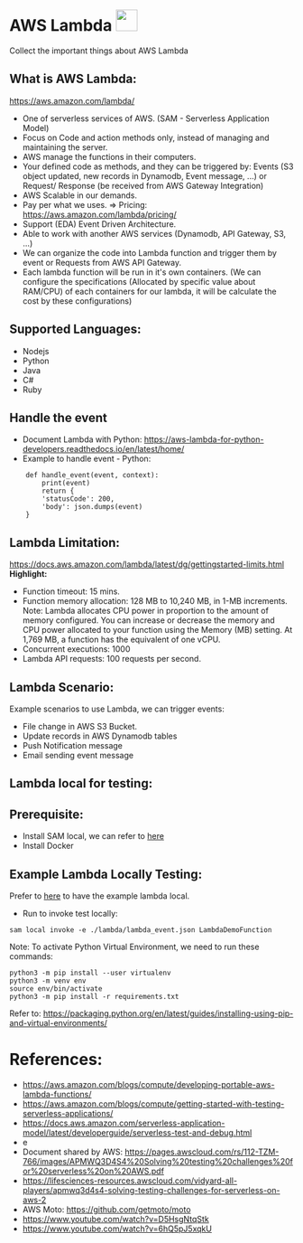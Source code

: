 # AWS Lambda <img src="https://logowik.com/content/uploads/images/aws-lambda2296.jpg" width="38">
Collect the important things about AWS Lambda

## What is AWS Lambda:
https://aws.amazon.com/lambda/

- One of serverless services of AWS. (SAM - Serverless Application Model)
- Focus on Code and action methods only, instead of managing and maintaining the server.
- AWS manage the functions in their computers.
- Your defined code as methods, and they can be triggered by: Events (S3 object updated, new records in Dynamodb, Event message, ...) or Request/ Response (be received from AWS Gateway Integration)
- AWS Scalable in our demands.
- Pay per what we uses. => Pricing: https://aws.amazon.com/lambda/pricing/
- Support (EDA) Event Driven Architecture. 
- Able to work with another AWS services (Dynamodb, API Gateway, S3, ...)
- We can organize the code into Lambda function and trigger them by event or Requests from AWS API Gateway.
- Each lambda function will be run in it's own containers. (We can configure the specifications (Allocated by specific value about RAM/CPU) of each containers for our lambda, it will be calculate the cost by these configurations)

## Supported Languages:
- Nodejs
- Python
- Java
- C#
- Ruby

## Handle the event
- Document Lambda with Python: https://aws-lambda-for-python-developers.readthedocs.io/en/latest/home/
- Example to handle event - Python:
```
    def handle_event(event, context):
        print(event)
        return {
        'statusCode': 200,
        'body': json.dumps(event)
    }
```


## Lambda Limitation:
https://docs.aws.amazon.com/lambda/latest/dg/gettingstarted-limits.html
**Highlight:**
- Function timeout: 15 mins.
- Function memory allocation: 128 MB to 10,240 MB, in 1-MB increments.
Note: Lambda allocates CPU power in proportion to the amount of memory configured. You can increase or decrease the memory and CPU power allocated to your function using the Memory (MB) setting. At 1,769 MB, a function has the equivalent of one vCPU.
- Concurrent executions: 1000
- Lambda API requests: 100 requests per second.


## Lambda Scenario:
Example scenarios to use Lambda, we can trigger events:
- File change in AWS S3 Bucket.
- Update records in AWS Dynamodb tables
- Push Notification message
- Email sending event message


## Lambda local for testing:
## Prerequisite: 
- Install SAM local, we can refer to [here](https://docs.aws.amazon.com/serverless-application-model/latest/developerguide/install-sam-cli.html)
- Install Docker
## Example Lambda Locally Testing:

Prefer to [here](../example-projects/lambda-api-gateway-test-local-nodejs/) to have the example lambda local.

- Run to invoke test locally:
```
sam local invoke -e ./lambda/lambda_event.json LambdaDemoFunction  
```
Note:
To activate Python Virtual Environment, we need to run these commands:
```
python3 -m pip install --user virtualenv
python3 -m venv env
source env/bin/activate
python3 -m pip install -r requirements.txt
```
Refer to: https://packaging.python.org/en/latest/guides/installing-using-pip-and-virtual-environments/


# References:
- https://aws.amazon.com/blogs/compute/developing-portable-aws-lambda-functions/
- https://aws.amazon.com/blogs/compute/getting-started-with-testing-serverless-applications/ 
- https://docs.aws.amazon.com/serverless-application-model/latest/developerguide/serverless-test-and-debug.html
- e
- Document shared by AWS: https://pages.awscloud.com/rs/112-TZM-766/images/APMWQ3D4S4%20Solving%20testing%20challenges%20for%20serverless%20on%20AWS.pdf
- https://lifesciences-resources.awscloud.com/vidyard-all-players/apmwq3d4s4-solving-testing-challenges-for-serverless-on-aws-2
- AWS Moto: https://github.com/getmoto/moto
- https://www.youtube.com/watch?v=D5HsgNtqStk
- https://www.youtube.com/watch?v=6hQ5pJ5xqkU
